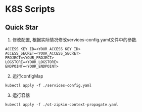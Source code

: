 # K8S Scripts

## Quick Star

1. 修改配置, 根据实际情况修改services-config.yaml文件中的参数.

``` java-properties
ACCESS_KEY_ID=<YOUR_ACCESS_KEY_ID>
ACCESS_SECRET=<YOUR_ACCESS_SECRET>
PROJECT=<YOUR_PROJECT>
LOGSTORE=<YOUR_LOGSTORE>
ENDPOINT=<YOUR_ENDPOINT>
```

2. 运行configMap
``` shell
kubectl apply -f ./services-config.yaml
```

3. 运行容器

``` shell
kubectl apply -f ./ot-zipkin-context-propagate.yaml
```
